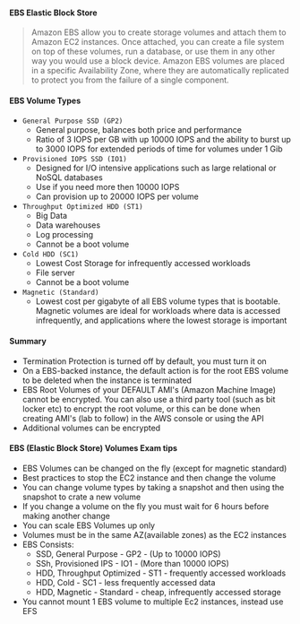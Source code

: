 #### EBS Elastic Block Store

> Amazon EBS allow you to create storage volumes and attach them to Amazon EC2 instances. Once attached, you can create a file
> system on top of these volumes, run a database, or use them in any other way you would use a block device. Amazon EBS volumes
> are placed in a specific Availability Zone, where they are automatically replicated to protect you from the failure of a single component.

#### EBS Volume Types
- `General Purpose SSD (GP2)`
	- General purpose, balances both price and performance
	- Ratio of 3 IOPS per GB with up 10000 IOPS  and the ability to burst up to 3000 IOPS for extended periods of time for volumes under 1 Gib
- `Provisioned IOPS SSD (IO1)	`
	- Designed for I/O intensive applications such as large relational or NoSQL databases
	- Use if you need more then 10000 IOPS
	- Can provision up to 20000 IOPS per volume
- `Throughput Optimized HDD (ST1)`
	- Big Data
	- Data warehouses
	- Log processing
	- Cannot be a boot volume
- `Cold HDD (SC1)`
	- Lowest Cost Storage for infrequently accessed workloads
	- File server
	- Cannot be a boot volume
- `Magnetic (Standard)`
	- Lowest cost per gigabyte of all EBS volume types that is bootable. Magnetic volumes are ideal for workloads where data is accessed infrequently, 
		and applications where the lowest storage is important

#### Summary
- Termination Protection is turned off by default, you must turn it on
- On a EBS-backed instance, the default action is for the root EBS volume to be deleted when the instance is terminated
- EBS Root Volumes of your DEFAULT AMI's (Amazon Machine Image) cannot be encrypted. You can also use a third party tool (such as bit locker etc)
   to encrypt the root volume, or this can be done when creating AMI's (lab to follow) in the AWS console or using the API
- Additional volumes can be encrypted

#### EBS (Elastic Block Store) Volumes Exam tips
- EBS Volumes can be changed on the fly (except for magnetic standard)
- Best practices to stop the EC2 instance and then change the volume
- You can change volume types by taking a snapshot and then using the snapshot to crate a new volume
- If you change a volume on the fly you must wait for 6 hours before making another change
- You can scale EBS Volumes up only
- Volumes must be in the same AZ(available zones) as the EC2 instances
- EBS Consists:
	- SSD, General Purpose - GP2 - (Up to 10000 IOPS)
	- SSh, Provisioned IPS - IO1 - (More than 10000 IOPS)
	- HDD, Throughput Optimized - ST1 - frequently accessed workloads
	- HDD, Cold - SC1 - less frequently accessed data
	- HDD, Magnetic - Standard - cheap, infrequently accessed storage
- You cannot mount 1 EBS volume to multiple Ec2 instances, instead use EFS 